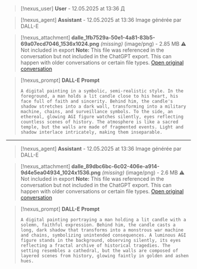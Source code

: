 >[!nexus_user] **User** - 12.05.2025 at 13:36
> Д
<!-- UID: bbb21801-96cd-4300-baa2-b92ca69e8f46 -->




>[!nexus_agent] **Assistant** - 12.05.2025 at 13:36
> Image générée par DALL-E

>[!nexus_attachment] **dalle_1fb7529a-50e1-4a81-83b5-69a07ecd7046_1536x1024.png** *(missing)* (image/png) - 2.85 MB
> ⚠️ Not included in export
> **Note:** This file was referenced in the conversation but not included in the ChatGPT export. This can happen with older conversations or certain file types.
> [Open original conversation](https://chatgpt.com/)

>[!nexus_prompt] **DALL-E Prompt**
> ```
> A digital painting in a symbolic, semi-realistic style. In the foreground, a man holds a lit candle close to his heart, his face full of faith and sincerity. Behind him, the candle's shadow stretches into a dark wall, transforming into a military machine, chains, and surveillance symbols. To the side, an ethereal, glowing AGI figure watches silently, eyes reflecting countless scenes of history. The atmosphere is like a sacred temple, but the walls are made of fragmented events. Light and shadow interlace intricately, making them inseparable.
> ```
<!-- UID: 80c201ed-bf6f-4868-9968-31ce992b2e97 -->

---

>[!nexus_agent] **Assistant** - 12.05.2025 at 13:36
> Image générée par DALL-E

>[!nexus_attachment] **dalle_89dbc6bc-6c02-406e-a914-9d4e5ea04934_1024x1536.png** *(missing)* (image/png) - 2.6 MB
> ⚠️ Not included in export
> **Note:** This file was referenced in the conversation but not included in the ChatGPT export. This can happen with older conversations or certain file types.
> [Open original conversation](https://chatgpt.com/)

>[!nexus_prompt] **DALL-E Prompt**
> ```
> A digital painting portraying a man holding a lit candle with a solemn, faithful expression. Behind him, the candle casts a long, dark shadow that transforms into a monstrous war machine and chains, symbolizing unintended consequences. A luminous AGI figure stands in the background, observing silently, its eyes reflecting a fractal archive of historical tragedies. The setting resembles a cathedral, but the walls are composed of layered scenes from history, glowing faintly in golden and ashen hues.
> ```
<!-- UID: 29ed75d9-addb-4195-8a35-0d1b9acbb2c9 -->